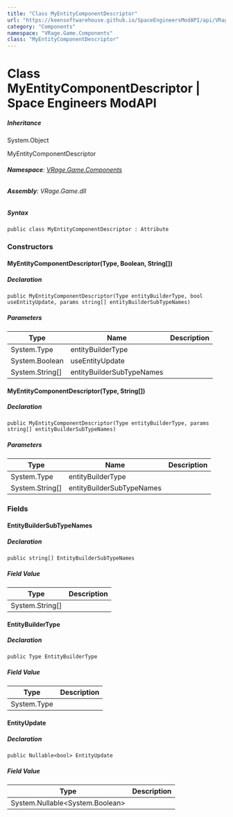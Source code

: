 ```yaml
---
title: "Class MyEntityComponentDescriptor"
url: "https://keensoftwarehouse.github.io/SpaceEngineersModAPI/api/VRage.Game.Components.MyEntityComponentDescriptor.html"
category: "Components"
namespace: "VRage.Game.Components"
class: "MyEntityComponentDescriptor"
---
```


# Class MyEntityComponentDescriptor | Space Engineers ModAPI

##### Inheritance

System.Object

MyEntityComponentDescriptor

###### **Namespace**: [VRage.Game.Components](https://keensoftwarehouse.github.io/SpaceEngineersModAPI/api/VRage.Game.Components.html)

###### **Assembly**: VRage.Game.dll

##### Syntax

```
public class MyEntityComponentDescriptor : Attribute
```

### Constructors

#### MyEntityComponentDescriptor(Type, Boolean, String\[\])

##### Declaration

```
public MyEntityComponentDescriptor(Type entityBuilderType, bool useEntityUpdate, params string[] entityBuilderSubTypeNames)
```

##### Parameters

| Type | Name | Description |
| --- | --- | --- |
| System.Type | entityBuilderType |     |
| System.Boolean | useEntityUpdate |     |
| System.String\[\] | entityBuilderSubTypeNames |     |

#### MyEntityComponentDescriptor(Type, String\[\])

##### Declaration

```
public MyEntityComponentDescriptor(Type entityBuilderType, params string[] entityBuilderSubTypeNames)
```

##### Parameters

| Type | Name | Description |
| --- | --- | --- |
| System.Type | entityBuilderType |     |
| System.String\[\] | entityBuilderSubTypeNames |     |

### Fields

#### EntityBuilderSubTypeNames

##### Declaration

```
public string[] EntityBuilderSubTypeNames
```

##### Field Value

| Type | Description |
| --- | --- |
| System.String\[\] |     |

#### EntityBuilderType

##### Declaration

```
public Type EntityBuilderType
```

##### Field Value

| Type | Description |
| --- | --- |
| System.Type |     |

#### EntityUpdate

##### Declaration

```
public Nullable<bool> EntityUpdate
```

##### Field Value

| Type | Description |
| --- | --- |
| System.Nullable<System.Boolean\> |     |